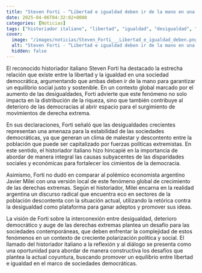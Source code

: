 ```yaml
---
title: "Steven Forti - “Libertad e igualdad deben ir de la mano en una sociedad democrática”"
date: 2025-04-06T04:32:02+0000
categories: [Noticias]
tags: ["historiador italiano", "libertad", "igualdad", "desigualdad", "democracia", "derechas extremas", "estabilidad", "sociedad democrática."]
cover:
  image: "/images/noticias/Steven_Forti___Libertad_e_igualdad_deben.png"
  alt: "Steven Forti - “Libertad e igualdad deben ir de la mano en una sociedad democrática”"
  hidden: false
---
```


El reconocido historiador italiano Steven Forti ha destacado la estrecha relación que existe entre la libertad y la igualdad en una sociedad democrática, argumentando que ambas deben ir de la mano para garantizar un equilibrio social justo y sostenible. En un contexto global marcado por el aumento de las desigualdades, Forti advierte que este fenómeno no solo impacta en la distribución de la riqueza, sino que también contribuye al deterioro de las democracias al abrir espacio para el surgimiento de movimientos de derecha extrema.

En sus declaraciones, Forti señaló que las desigualdades crecientes representan una amenaza para la estabilidad de las sociedades democráticas, ya que generan un clima de malestar y descontento entre la población que puede ser capitalizado por fuerzas políticas extremistas. En este sentido, el historiador italiano hizo hincapié en la importancia de abordar de manera integral las causas subyacentes de las disparidades sociales y económicas para fortalecer los cimientos de la democracia.

Asimismo, Forti no dudó en comparar al polémico economista argentino Javier Milei con una versión local de este fenómeno global de crecimiento de las derechas extremas. Según el historiador, Milei encarna en la realidad argentina un discurso radical que encuentra eco en sectores de la población descontenta con la situación actual, utilizando la retórica contra la desigualdad como plataforma para ganar adeptos y promover sus ideas.

La visión de Forti sobre la interconexión entre desigualdad, deterioro democrático y auge de las derechas extremas plantea un desafío para las sociedades contemporáneas, que deben enfrentar la complejidad de estos fenómenos en un contexto de creciente polarización política y social. El llamado del historiador italiano a la reflexión y al diálogo se presenta como una oportunidad para abordar de manera constructiva los desafíos que plantea la actual coyuntura, buscando promover un equilibrio entre libertad e igualdad en el marco de sociedades democráticas.

